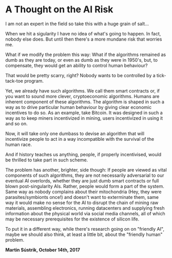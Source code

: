 # A Thought on the AI Risk



I am not an expert in the field so take this with a huge grain of salt…

When we hit a sigularity I have no idea of what's going to happen. In fact, nobody else does. But until then there's a more mundane risk that worries me.

What if we modify the problem this way: What if the algorithms remained as dumb as they are today, or even as dumb as they were in 1950's, but, to compensate, they would get an ability to control human behaviour?

That would be pretty scarry, right? Nobody wants to be controlled by a tick-tack-toe program.

Yet, we already have such algorithms. We call them smart contracts or, if you want to sound more clever, cryptoeconomic algorithms. Humans are inherent component of these algorithms. The algorithm is shaped in such a way as to drive particular human behaviour by giving clear economic incentives to do so. As an example, take Bitcoin. It was designed in such a way as to keep miners incentivized in mining, users incentivized in using it and so on.

Now, it will take only one dumbass to devise an algorithm that will incentivize people to act in a way incompatible with the survival of the human race.

And if history teaches us anything, people, if properly incentivised, would be thrilled to take part in such scheme.

The problem has another, brighter, side though: If people are viewed as vital components of such algorithms, they are not necessarily adversarial to our eventual AI overlords, whether they are just dumb smart contracts or full blown post-singularity AIs. Rather, people would form a part of the system. Same way as nobody complains about their mitochondria (Hey, they were parasites/symbionts once!) and doesn't want to exterminate them, same way it would make no sense for the AI to disrupt the chain of mining raw materials, assembling electronics, running datacenters and supplying fresh information about the physical world via social media channels, all of which may be necessary prerequisites for the existence of silicon life.

To put it in a different way, while there's research going on on "friendly AI", maybe we should also think, at least a little bit, about the "friendly human" problem.

**Martin Sústrik, October 14th, 2017**